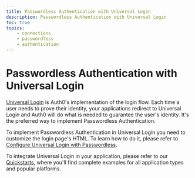 ```yaml
---
title: Passwordless Authentication with Universal Login
description: Passwordless Authentication with Universal Login
toc: true
topics:
    - connections
    - passwordless
    - authentication
---
```

# Passwordless Authentication with Universal Login

[Universal Login](/universal-login) is Auth0's implementation of the login flow. Each time a user needs to prove their identity, your applications redirect to Universal Login and Auth0 will do what is needed to guarantee the user's identity. It's the preferred way to implement Passwordless Authentication.

To implement Passwordless Authentication in Universal Login you need to customize the login page's HTML. To learn how to do it, please refer to [Configure Universal Login with Passwordless](/dashboard/guides/universal-login/configure-login-page-passwordless).

To integrate Universal Login in your application, please refer to our [Quickstarts](/quickstarts), where you'll find complete examples for all application types and popular platforms.
